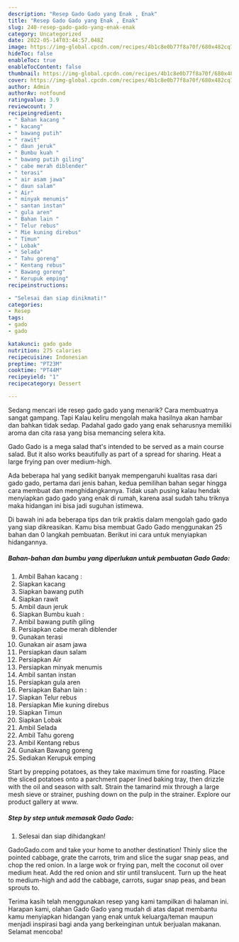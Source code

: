 ```yaml
---
description: "Resep Gado Gado yang Enak , Enak"
title: "Resep Gado Gado yang Enak , Enak"
slug: 240-resep-gado-gado-yang-enak-enak
category: Uncategorized
date: 2022-05-14T03:44:57.048Z
image: https://img-global.cpcdn.com/recipes/4b1c8e0b77f8a70f/680x482cq70/gado-gado-foto-resep-utama.jpg
hideToc: false
enableToc: true
enableTocContent: false
thumbnail: https://img-global.cpcdn.com/recipes/4b1c8e0b77f8a70f/680x482cq70/gado-gado-foto-resep-utama.jpg
cover: https://img-global.cpcdn.com/recipes/4b1c8e0b77f8a70f/680x482cq70/gado-gado-foto-resep-utama.jpg
author: Admin
authorAv: notfound
ratingvalue: 3.9
reviewcount: 7
recipeingredient:
- " Bahan kacang "
- " kacang"
- " bawang putih"
- " rawit"
- " daun jeruk"
- " Bumbu kuah "
- " bawang putih giling"
- " cabe merah diblender"
- " terasi"
- " air asam jawa"
- " daun salam"
- " Air"
- " minyak menumis"
- " santan instan"
- " gula aren"
- " Bahan lain "
- " Telur rebus"
- " Mie kuning direbus"
- " Timun"
- " Lobak"
- " Selada"
- " Tahu goreng"
- " Kentang rebus"
- " Bawang goreng"
- " Kerupuk emping"
recipeinstructions:

- "Selesai dan siap dinikmati!"
categories:
- Resep
tags:
- gado
- gado

katakunci: gado gado 
nutrition: 275 calories
recipecuisine: Indonesian
preptime: "PT23M"
cooktime: "PT44M"
recipeyield: "1"
recipecategory: Dessert

---
```



Sedang mencari ide resep gado gado yang menarik? Cara membuatnya sangat gampang. Tapi Kalau keliru mengolah maka hasilnya akan hambar dan bahkan tidak sedap. Padahal gado gado yang enak seharusnya memiliki aroma dan cita rasa yang bisa memancing selera kita.


Gado Gado is a mega salad that&#39;s intended to be served as a main course salad. But it also works beautifully as part of a spread for sharing. Heat a large frying pan over medium-high.

Ada beberapa hal yang sedikit banyak mempengaruhi kualitas rasa dari gado gado, pertama dari jenis bahan, kedua pemilihan bahan segar hingga cara membuat dan menghidangkannya. Tidak usah pusing kalau hendak menyiapkan gado gado yang enak di rumah, karena asal sudah tahu triknya maka hidangan ini bisa jadi suguhan istimewa.


Di bawah ini ada beberapa tips dan trik praktis dalam mengolah gado gado yang siap dikreasikan. Kamu bisa membuat Gado Gado menggunakan 25 bahan dan 0 langkah pembuatan. Berikut ini cara untuk menyiapkan hidangannya.

<!--inarticleads1-->

##### Bahan-bahan dan bumbu yang diperlukan untuk pembuatan Gado Gado:

1. Ambil  Bahan kacang :
1. Siapkan  kacang
1. Siapkan  bawang putih
1. Siapkan  rawit
1. Ambil  daun jeruk
1. Siapkan  Bumbu kuah :
1. Ambil  bawang putih giling
1. Persiapkan  cabe merah diblender
1. Gunakan  terasi
1. Gunakan  air asam jawa
1. Persiapkan  daun salam
1. Persiapkan  Air
1. Persiapkan  minyak menumis
1. Ambil  santan instan
1. Persiapkan  gula aren
1. Persiapkan  Bahan lain :
1. Siapkan  Telur rebus
1. Persiapkan  Mie kuning direbus
1. Siapkan  Timun
1. Siapkan  Lobak
1. Ambil  Selada
1. Ambil  Tahu goreng
1. Ambil  Kentang rebus
1. Gunakan  Bawang goreng
1. Sediakan  Kerupuk emping


Start by prepping potatoes, as they take maximum time for roasting. Place the sliced potatoes onto a parchment paper lined baking tray, then drizzle with the oil and season with salt. Strain the tamarind mix through a large mesh sieve or strainer, pushing down on the pulp in the strainer. Explore our product gallery at www. 

<!--inarticleads2-->

##### Step by step untuk memasak Gado Gado:


1. Selesai dan siap dihidangkan!

GadoGado.com and take your home to another destination! Thinly slice the pointed cabbage, grate the carrots, trim and slice the sugar snap peas, and chop the red onion. In a large wok or frying pan, melt the coconut oil over medium heat. Add the red onion and stir until translucent. Turn up the heat to medium-high and add the cabbage, carrots, sugar snap peas, and bean sprouts to. 

Terima kasih telah menggunakan resep yang kami tampilkan di halaman ini. Harapan kami, olahan Gado Gado yang mudah di atas dapat membantu kamu menyiapkan hidangan yang enak untuk keluarga/teman maupun menjadi inspirasi bagi anda yang berkeinginan untuk berjualan makanan. Selamat mencoba!

